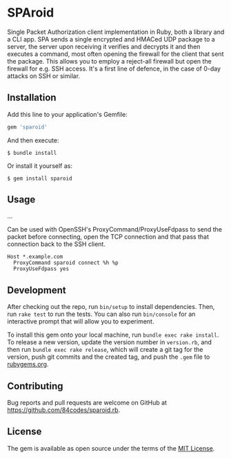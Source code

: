# SPAroid

Single Packet Authorization client implementation in Ruby, both a library and a CLI app. SPA sends a single encrypted and HMACed UDP package to a server, the server upon receiving it verifies and decrypts it and then executes a command, most often opening the firewall for the client that sent the package. This allows you to employ a reject-all firewall but open the firewall for e.g. SSH access. It's a first line of defence, in the case of 0-day attacks on SSH or similar.

## Installation

Add this line to your application's Gemfile:

```ruby
gem 'sparoid'
```

And then execute:

    $ bundle install

Or install it yourself as:

    $ gem install sparoid

## Usage

...

Can be used with OpenSSH's ProxyCommand/ProxyUseFdpass to send the packet before connecting, open the TCP connection and that pass that connection back to the SSH client.

```
Host *.example.com
  ProxyCommand sparoid connect %h %p
  ProxyUseFdpass yes
```

## Development

After checking out the repo, run `bin/setup` to install dependencies. Then, run `rake test` to run the tests. You can also run `bin/console` for an interactive prompt that will allow you to experiment.

To install this gem onto your local machine, run `bundle exec rake install`. To release a new version, update the version number in `version.rb`, and then run `bundle exec rake release`, which will create a git tag for the version, push git commits and the created tag, and push the `.gem` file to [rubygems.org](https://rubygems.org).

## Contributing

Bug reports and pull requests are welcome on GitHub at https://github.com/84codes/sparoid.rb.

## License

The gem is available as open source under the terms of the [MIT License](https://opensource.org/licenses/MIT).
